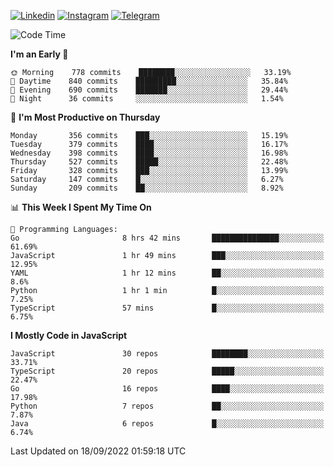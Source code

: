 [![Linkedin](https://img.shields.io/badge/-Archie-blue?style=flat-square&labelColor=gray&logo=Linkedin&logoColor=white&link=https://www.linkedin.com/in/archisdi)](https://www.linkedin.com/in/archisdi)
[![Instagram](https://img.shields.io/badge/-@archisdi-orange?style=flat-square&labelColor=gray&logo=Instagram&logoColor=white&link=https://www.instagram.com/archisdi)](https://www.instagram.com/archisdi)
[![Telegram](https://img.shields.io/badge/-aai-informational?style=flat-square&labelColor=gray&logo=telegram&logoColor=white&link=https://t.me/archisdi)](https://t.me/archisdi)

<!--START_SECTION:waka-->
![Code Time](http://img.shields.io/badge/Code%20Time-1%2C654%20hrs%2013%20mins-blue)

**I'm an Early 🐤** 

```text
🌞 Morning    778 commits    ████████░░░░░░░░░░░░░░░░░   33.19% 
🌆 Daytime    840 commits    █████████░░░░░░░░░░░░░░░░   35.84% 
🌃 Evening    690 commits    ███████░░░░░░░░░░░░░░░░░░   29.44% 
🌙 Night      36 commits     ░░░░░░░░░░░░░░░░░░░░░░░░░   1.54%

```
📅 **I'm Most Productive on Thursday** 

```text
Monday       356 commits    ███░░░░░░░░░░░░░░░░░░░░░░   15.19% 
Tuesday      379 commits    ████░░░░░░░░░░░░░░░░░░░░░   16.17% 
Wednesday    398 commits    ████░░░░░░░░░░░░░░░░░░░░░   16.98% 
Thursday     527 commits    █████░░░░░░░░░░░░░░░░░░░░   22.48% 
Friday       328 commits    ███░░░░░░░░░░░░░░░░░░░░░░   13.99% 
Saturday     147 commits    █░░░░░░░░░░░░░░░░░░░░░░░░   6.27% 
Sunday       209 commits    ██░░░░░░░░░░░░░░░░░░░░░░░   8.92%

```


📊 **This Week I Spent My Time On** 

```text
💬 Programming Languages: 
Go                       8 hrs 42 mins       ███████████████░░░░░░░░░░   61.69% 
JavaScript               1 hr 49 mins        ███░░░░░░░░░░░░░░░░░░░░░░   12.95% 
YAML                     1 hr 12 mins        ██░░░░░░░░░░░░░░░░░░░░░░░   8.6% 
Python                   1 hr 1 min          █░░░░░░░░░░░░░░░░░░░░░░░░   7.25% 
TypeScript               57 mins             █░░░░░░░░░░░░░░░░░░░░░░░░   6.75%

```

**I Mostly Code in JavaScript** 

```text
JavaScript               30 repos            ████████░░░░░░░░░░░░░░░░░   33.71% 
TypeScript               20 repos            █████░░░░░░░░░░░░░░░░░░░░   22.47% 
Go                       16 repos            ████░░░░░░░░░░░░░░░░░░░░░   17.98% 
Python                   7 repos             ██░░░░░░░░░░░░░░░░░░░░░░░   7.87% 
Java                     6 repos             █░░░░░░░░░░░░░░░░░░░░░░░░   6.74%

```



 Last Updated on 18/09/2022 01:59:18 UTC
<!--END_SECTION:waka-->